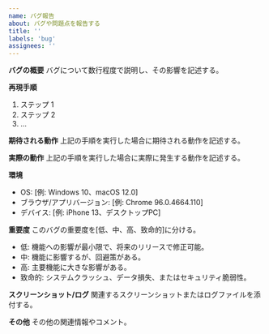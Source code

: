 ```yaml
---
name: バグ報告
about: バグや問題点を報告する
title: ''
labels: 'bug'
assignees: ''
---
```


**バグの概要**
バグについて数行程度で説明し、その影響を記述する。

**再現手順**
1. ステップ 1
2. ステップ 2
3. ...

**期待される動作**
上記の手順を実行した場合に期待される動作を記述する。

**実際の動作**
上記の手順を実行した場合に実際に発生する動作を記述する。

**環境**
- OS: [例: Windows 10、macOS 12.0]
- ブラウザ/アプリバージョン: [例: Chrome 96.0.4664.110]
- デバイス: [例: iPhone 13、デスクトップPC]

**重要度**
このバグの重要度を[低、中、高、致命的]に分ける。
- 低: 機能への影響が最小限で、将来のリリースで修正可能。
- 中: 機能に影響するが、回避策がある。
- 高: 主要機能に大きな影響がある。
- 致命的: システムクラッシュ、データ損失、またはセキュリティ脆弱性。

**スクリーンショット/ログ**
関連するスクリーンショットまたはログファイルを添付する。

**その他**
その他の関連情報やコメント。
